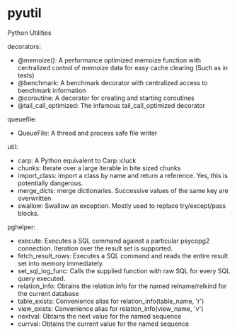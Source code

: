 pyutil
======

Python Utilities

decorators:
- @memoize(): A performance optimized memoize function with centralized control of memoize data for easy cache clearing (Such as in tests)
- @benchmark: A benchmark decorator with centralized access to benchmark information
- @coroutine: A decorator for creating and starting coroutines
- @tail_call_optimized: The infamous tail_call_optimized decorator

queuefile:
- QueueFile: A thread and process safe file writer

util:
- carp: A Python equivalent to Carp::cluck
- chunks: Iterate over a large iterable in bite sized chunks
- import_class: import a class by name and return a reference.  Yes, this is potentially dangerous.
- merge_dicts: merge dictionaries.  Successive values of the same key are overwritten
- swallow: Swallow an exception.  Mostly used to replace try/except/pass blocks.

pghelper:
- execute: Executes a SQL command against a particular psycopg2 connection.  Iteration over the result set is supported.
- fetch\_result\_rows: Executes a SQL command and reads the entire result set into memory immediately.
- set\_sql\_log\_func: Calls the supplied function with raw SQL for every SQL query executed.
- relation\_info: Obtains the relation info for the named relname/relkind for the current database
- table\_exists: Convenience alias for relation\_info(table\_name, 'r')
- view\_exists: Convenience alias for relation\_info(view\_name, 'v')
- nextval: Obtains the next value for the named sequence
- currval: Obtains the current value for the named sequence
